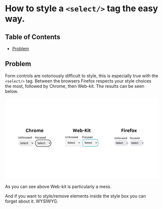 # How to style a `<select/>` tag the easy way.

<!--ts-->

## Table of Contents

- [Problem](#problem)
  <!--te-->

## Problem

Form controls are notoriously difficult to style, this is especially true with the `<select/>` tag. Between the browsers Firefox respects your style choices the most, followed by Chrome, then Web-kit. The results can be seen below.

![problem demo](./problem-demo.png)

As you can see above Web-kit is particularly a mess.

And if you want to style/remove elements inside the style box you can forget about it. WYSIWYG.
